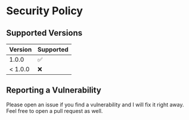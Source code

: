 # Security Policy

## Supported Versions

| Version | Supported          |
| ------- | ------------------ |
| 1.0.0   | :white_check_mark: |
| < 1.0.0  | :x:                |

## Reporting a Vulnerability

Please open an issue if you find a vulnerability and I will fix it right away. Feel free to open a pull request as well.
